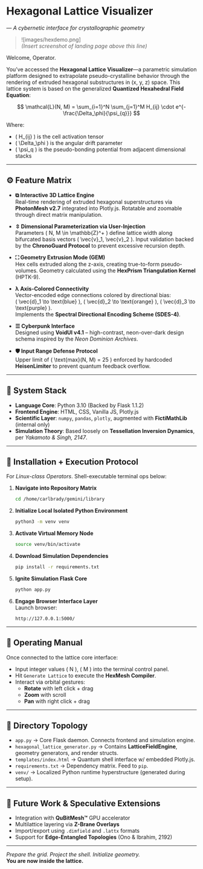 # Hexagonal Lattice Visualizer  
*― A cybernetic interface for crystallographic geometry*

> ![images/hexdemo.png]  
> *(Insert screenshot of landing page above this line)*

Welcome, Operator.

You’ve accessed the **Hexagonal Lattice Visualizer**—a parametric simulation platform designed to extrapolate pseudo-crystalline behavior through the rendering of extruded hexagonal substructures in (x, y, z) space. This lattice system is based on the generalized **Quantized Hexahedral Field Equation**:

$$
\mathcal{L}(N, M) = \sum_{i=1}^N \sum_{j=1}^M H_{ij} \cdot e^{-\frac{\Delta_\phi}{\psi_{q}}}
$$

Where:
- \( H_{ij} \) is the cell activation tensor
- \( \Delta_\phi \) is the angular drift parameter
- \( \psi_q \) is the pseudo-bonding potential from adjacent dimensional stacks

---

## ⚙️ Feature Matrix

- **⧉ Interactive 3D Lattice Engine**  
    Real-time rendering of extruded hexagonal superstructures via **PhotonMesh v2.7** integrated into Plotly.js. Rotatable and zoomable through direct matrix manipulation.

- **⇳ Dimensional Parameterization via User-Injection**  
    Parameters \( N, M \in \mathbb{Z}^+ \) define lattice width along bifurcated basis vectors \( \vec{v}_1, \vec{v}_2 \). Input validation backed by the **ChronoGuard Protocol** to prevent excessive recursion depth.

- **⛶ Geometry Extrusion Mode (GEM)**  
    Hex cells extruded along the z-axis, creating true-to-form pseudo-volumes. Geometry calculated using the **HexPrism Triangulation Kernel** (HPTK-9).

- **λ Axis-Colored Connectivity**  
    Vector-encoded edge connections colored by directional bias:  
    \( \vec{d}_1 \to \text{blue} \), \( \vec{d}_2 \to \text{orange} \), \( \vec{d}_3 \to \text{purple} \).  
    Implements the **Spectral Directional Encoding Scheme (SDES-4)**.

- **☰ Cyberpunk Interface**  
    Designed using **VoidUI v4.1** – high-contrast, neon-over-dark design schema inspired by the *Neon Dominion Archives*.

- **🛡️ Input Range Defense Protocol**  
    Upper limit of \( \text{max}(N, M) = 25 \) enforced by hardcoded **HeisenLimiter** to prevent quantum feedback overflow.

---

## 🔧 System Stack

- **Language Core**: Python 3.10 (Backed by Flask 1.1.2)  
- **Frontend Engine**: HTML, CSS, Vanilla JS, Plotly.js  
- **Scientific Layer**: `numpy`, `pandas`, `plotly`, augmented with **FictiMathLib** (internal only)  
- **Simulation Theory**: Based loosely on **Tessellation Inversion Dynamics**, per *Yakamoto & Singh, 2147*.

---

## 🧪 Installation + Execution Protocol

For *Linux-class Operators*. Shell-executable terminal ops below:

1. **Navigate into Repository Matrix**  
    ```bash
    cd /home/carlbrady/gemini/library
    ```

2. **Initialize Local Isolated Python Environment**  
    ```bash
    python3 -m venv venv
    ```

3. **Activate Virtual Memory Node**  
    ```bash
    source venv/bin/activate
    ```

4. **Download Simulation Dependencies**  
    ```bash
    pip install -r requirements.txt
    ```

5. **Ignite Simulation Flask Core**  
    ```bash
    python app.py
    ```

6. **Engage Browser Interface Layer**  
    Launch browser:  
    ```
    http://127.0.0.1:5000/
    ```

---

## 🚀 Operating Manual

Once connected to the lattice core interface:

- Input integer values \( N \), \( M \) into the terminal control panel.
- Hit `Generate Lattice` to execute the **HexMesh Compiler**.
- Interact via orbital gestures:  
  - **Rotate** with left click + drag  
  - **Zoom** with scroll  
  - **Pan** with right click + drag

---

## 📁 Directory Topology

- `app.py` → Core Flask daemon. Connects frontend and simulation engine.
- `hexagonal_lattice_generator.py` → Contains **LatticeFieldEngine**, geometry generators, and render structs.
- `templates/index.html` → Quantum shell interface w/ embedded Plotly.js.
- `requirements.txt` → Dependency matrix. Feed to `pip`.
- `venv/` → Localized Python runtime hyperstructure (generated during setup).

---

## 📡 Future Work & Speculative Extensions

- Integration with **QuBitMesh™** GPU accelerator  
- Multilattice layering via **Z-Brane Overlays**  
- Import/export using `.dimfield` and `.lattx` formats  
- Support for **Edge-Entangled Topologies** (Ono & Ibrahim, 2192)

---

*Prepare the grid. Project the shell. Initialize geometry.*  
**You are now inside the lattice.**
